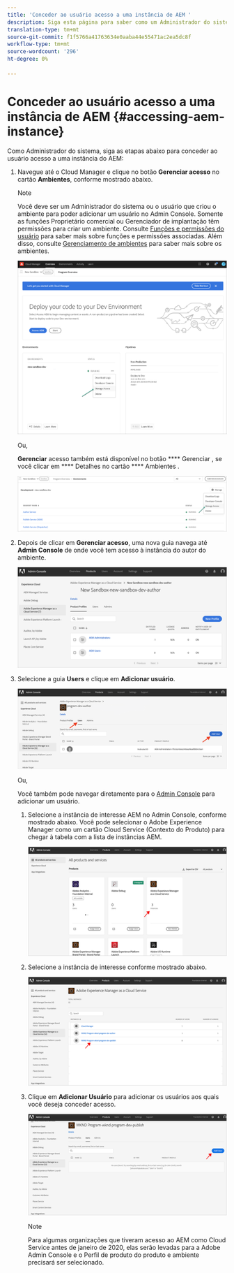 ```yaml
---
title: 'Conceder ao usuário acesso a uma instância de AEM '
description: Siga esta página para saber como um Administrador do sistema concede acesso a uma instância do AEM
translation-type: tm+mt
source-git-commit: f1f5766a41763634e0aaba44e55471ac2ea5dc8f
workflow-type: tm+mt
source-wordcount: '296'
ht-degree: 0%

---
```



# Conceder ao usuário acesso a uma instância de AEM {#accessing-aem-instance}

Como Administrador do sistema, siga as etapas abaixo para conceder ao usuário acesso a uma instância do AEM:

1. Navegue até o Cloud Manager e clique no botão **Gerenciar acesso** no cartão **Ambientes**, conforme mostrado abaixo.

   >[!NOTE]
   >Você deve ser um Administrador do sistema ou o usuário que criou o ambiente para poder adicionar um usuário no Admin Console. Somente as funções Proprietário comercial ou Gerenciador de implantação têm permissões para criar um ambiente. Consulte [Funções e permissões do usuário](/help/onboarding/what-is-required/user-roles-permissions.md) para saber mais sobre funções e permissões associadas. Além disso, consulte [Gerenciamento de ambientes](/help/implementing/cloud-manager/manage-environments.md) para saber mais sobre os ambientes.

   ![](/help/onboarding/getting-access-to-aem-in-cloud/assets/sys-admin6.png)

   Ou,

   **Gerenciar** acesso também está disponível no botão  **** Gerenciar , se você clicar em  **** Detalhes no cartão  **** Ambientes .

   ![](/help/onboarding/getting-access-to-aem-in-cloud/assets/sys-admin4.png)


1. Depois de clicar em **Gerenciar acesso**, uma nova guia navega até **Admin Console** de onde você tem acesso à instância do autor do ambiente.

   ![](/help/onboarding/getting-access-to-aem-in-cloud/assets/sys-admin-2.png)

1. Selecione a guia **Users** e clique em **Adicionar usuário**.

   ![](/help/onboarding/what-is-required/assets/admin-console-5.png)



   Ou,

   Você também pode navegar diretamente para o [Admin Console](https://adminconsole.adobe.com) para adicionar um usuário.

   1. Selecione a instância de interesse AEM no Admin Console, conforme mostrado abaixo. Você pode selecionar o Adobe Experience Manager como um cartão Cloud Service (Contexto do Produto) para chegar à tabela com a lista de instâncias AEM.

      ![](/help/onboarding/what-is-required/assets/admin-console-6.png)

   1. Selecione a instância de interesse conforme mostrado abaixo.

      ![](/help/onboarding/what-is-required/assets/admin-console-7.png)


   1. Clique em **Adicionar Usuário** para adicionar os usuários aos quais você deseja conceder acesso.

      ![](/help/onboarding/what-is-required/assets/admin-console-8.png)

      >[!NOTE]
      >Para algumas organizações que tiveram acesso ao AEM como Cloud Service antes de janeiro de 2020, elas serão levadas para a Adobe Admin Console e o Perfil de produto do produto e ambiente precisará ser selecionado.

